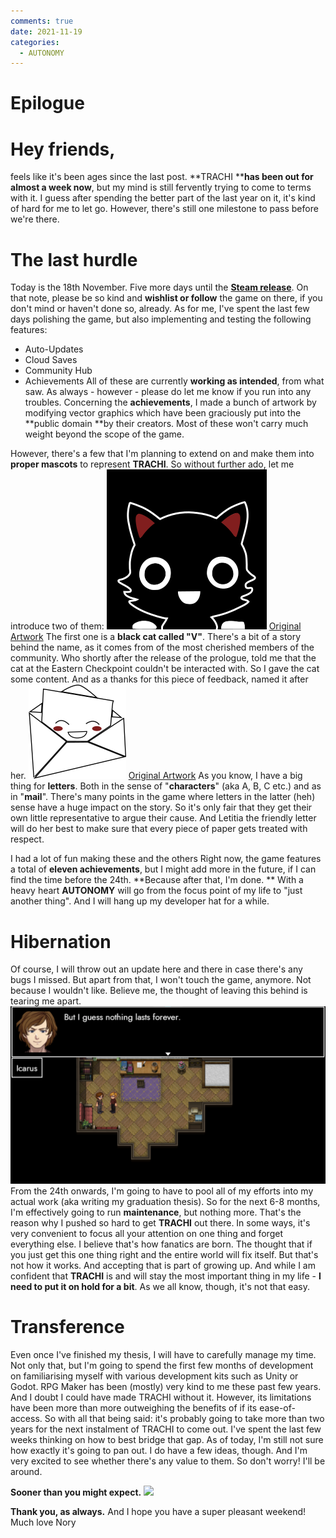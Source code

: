 ```yaml
---
comments: true
date: 2021-11-19
categories:
  - AUTONOMY
---
```


# Epilogue

# Hey friends,
feels like it's been ages since the last post.
**TRACHI ****has been out for almost a week now**, but my mind is still fervently trying to come to terms with it. I guess after spending the better part of the last year on it, it's kind of hard for me to let go.
However, there's still one milestone to pass before we're there.

# The last hurdle
Today is the 18th November. Five more days until the [**Steam release**](https://store.steampowered.com/app/1811440/TRACHI/).
On that note, please be so kind and **wishlist or follow** the game on there, if you don't mind or haven't done so, already.
As for me, I've spent the last few days polishing the game, but also implementing and testing the following features:
- Auto-Updates
- Cloud Saves
- Community Hub
- Achievements
All of these are currently **working as intended**, from what saw.
As always - however - please do let me know if you run into any troubles.
Concerning the **achievements**, I made a bunch of artwork by modifying vector graphics which have been graciously put into the **public domain **by their creators. Most of these won't carry much weight beyond the scope of the game.

<!-- more -->

However, there's a few that I'm planning to extend on and make them into **proper mascots** to represent **TRACHI**.
So without further ado, let me introduce two of them:
![](/assets/blog/images/itch/2021/FxieJn.png)
[Original Artwork](https://publicdomainvectors.org/en/free-clipart/Friendly-kitten-icon/38140.html)
The first one is a **black cat called "V"**. There's a bit of a story behind the name, as it comes from of the most cherished members of the community. Who shortly after the release of the prologue, told me that the cat at the Eastern Checkpoint couldn't be interacted with. So I gave the cat some content. And as a thanks for this piece of feedback, named it after her.
![](/assets/blog/images/itch/2021/CYr8HE.png)
[Original Artwork](https://openclipart.org/detail/311240/kawaii-letter-and-envelope)
As you know, I have a big thing for **letters**. Both in the sense of "**characters**" (aka A, B, C etc.) and as in "**mail**". There's many points in the game where letters in the latter (heh) sense have a huge impact on the story. So it's only fair that they get their own little representative to argue their cause. And Letitia the friendly letter will do her best to make sure that every piece of paper gets treated with respect.

I had a lot of fun making these and the others Right now, the game features a total of **eleven achievements**, but I might add more in the future, if I can find the time before the 24th.
**Because after that, I'm done.
**
With a heavy heart **AUTONOMY** will go from the focus point of my life to "just another thing".
And I will hang up my developer hat for a while.
# Hibernation
Of course, I will throw out an update here and there in case there's any bugs I missed.
But apart from that, I won't touch the game, anymore.
Not because I wouldn't like. Believe me, the thought of leaving this behind is tearing me apart.
![](/assets/blog/images/itch/2021/2OW1Ev.png)
From the 24th onwards, I'm going to have to pool all of my efforts into my actual work (aka writing my graduation thesis).
So for the next 6-8 months, I'm effectively going to run **maintenance**, but nothing more.
That's the reason why I pushed so hard to get **TRACHI** out there.
In some ways, it's very convenient to focus all your attention on one thing and forget everything else.
I believe that's how fanatics are born. The thought that if you just get this one thing right and the entire world will fix itself.
But that's not how it works. And accepting that is part of growing up.
And while I am confident that **TRACHI** is and will stay the most important thing in my life - **I need to put it on hold for a bit**.
As we all know, though, it's not that easy.
# Transference
Even once I've finished my thesis, I will have to carefully manage my time. Not only that, but I'm going to spend the first few months of development on familiarising myself with various development kits such as Unity or Godot. RPG Maker has been (mostly) very kind to me these past few years. And I doubt I could have made TRACHI without it. However, its limitations have been more than more outweighing the benefits of if its ease-of-access.
So with all that being said: it's probably going to take more than two years for the next instalment of TRACHI to come out. 
I've spent the last few weeks thinking on how to best bridge that gap. As of today, I'm still not sure how exactly it's going to pan out.
I do have a few ideas, though. And I'm very excited to see whether there's any value to them.
So don't worry! I'll be around.

**Sooner than you might expect.**
![](/assets/blog/images/itch/2021/j%2FHIvM.png)

**Thank you, as always.**
And I hope you have a super pleasant weekend!
Much love
Nory
